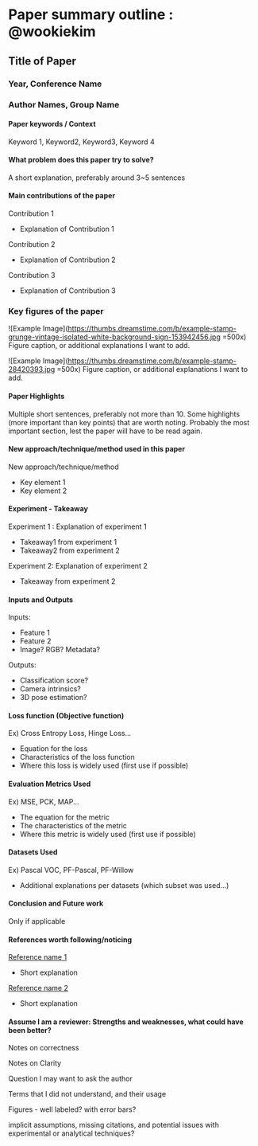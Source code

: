 # Paper summary outline : @wookiekim

## Title of Paper
### Year, Conference Name
### Author Names, Group Name

#### Paper keywords / Context
Keyword 1, Keyword2, Keyword3, Keyword 4

#### What problem does this paper try to solve?
A short explanation, preferably around 3~5 sentences

#### Main contributions of the paper
Contribution 1
* Explanation of Contribution 1

Contribution 2
* Explanation of Contribution 2

Contribution 3
* Explanation of Contribution 3

### Key figures of the paper
![Example Image](https://thumbs.dreamstime.com/b/example-stamp-grunge-vintage-isolated-white-background-sign-153942456.jpg =500x)
Figure caption, or additional explanations I want to add.

![Example Image](https://thumbs.dreamstime.com/b/example-stamp-28420393.jpg =500x)
Figure caption, or additional explanations I want to add.

#### Paper Highlights
Multiple short sentences, preferably not more than 10. Some highlights (more important than key points) that are worth noting. Probably the most important section, lest the paper will have to be read again.

#### New approach/technique/method used in this paper 
New approach/technique/method
* Key element 1
* Key element 2

#### Experiment - Takeaway
Experiment 1 : Explanation of experiment 1
* Takeaway1 from experiment 1
* Takeaway2 from experiment 2

Experiment 2: Explanation of experiment 2
* Takeaway from experiment 2

#### Inputs and Outputs 
Inputs:
* Feature 1
* Feature 2
* Image? RGB? Metadata?

Outputs:
* Classification score?
* Camera intrinsics?
* 3D pose estimation?

#### Loss function (Objective function)
Ex) Cross Entropy Loss, Hinge Loss...
* Equation for the loss
* Characteristics of the loss function
* Where this loss is widely used (first use if possible)

#### Evaluation Metrics Used
Ex) MSE, PCK, MAP...
* The equation for the metric
* The characteristics of the metric
* Where this metric is widely used (first use if possible)

#### Datasets Used
Ex) Pascal VOC, PF-Pascal, PF-Willow
* Additional explanations per datasets (which subset was used...)

#### Conclusion and Future work
Only if applicable

#### References worth following/noticing
[Reference name 1](link)
* Short explanation

[Reference name 2](link)
* Short explanation

#### Assume I am a reviewer: Strengths and weaknesses, what could have been better?
Notes on correctness

Notes on Clarity

Question I may want to ask the author

Terms that I did not understand, and their usage

Figures - well labeled? with error bars?

implicit assumptions, missing citations, and potential issues with experimental or analytical techniques?
